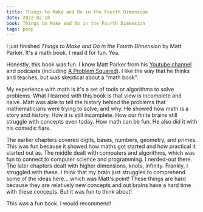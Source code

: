 ```yaml
---
title: Things to Make and Do in the Fourth Dimension
date: 2022-02-18
book: Things to Make and Do in the Fourth Dimension
tags: poop
---
```


I just finished _Things to Make and Do in the Fourth Dimension_ by Matt Parker. It's a math book. I read it for fun. Yea.

Honestly, this book was fun. I know Matt Parker from his [Youtube channel](https://www.youtube.com/user/standupmaths) and podcasts (including [A Problem Squared](https://aproblemsquared.libsyn.com/)). I like the way that he thinks and teaches, but was skeptical about a "math book".

My experience with math is it's a set of tools or algorithms to solve problems. What I learned with this book is that view is incomplete and naive. Matt was able to tell the history behind the problems that mathematicians were trying to solve, and why. He showed how math is a story and history. How it is still incomplete. How our finite brains still struggle with concepts even today. How math can be fun. He also did it with his comedic flare.

The earlier chapters covered digits, bases, numbers, geometry, and primes. This was fun because it showed how maths got started and how practical it started out as. The middle dealt with computers and algorithms, which was fun to connect to computer science and programming. I nerded-out there. The later chapters dealt with higher dimensions, knots, infinity. Frankly, I struggled with these. I think that my brain just struggles to comprehend some of the ideas here... which was Matt's point! These things are hard because they are relatively new concepts and out brains have a hard time with these concepts. But it was fun to think about!

This was a fun book. I would recommend!

